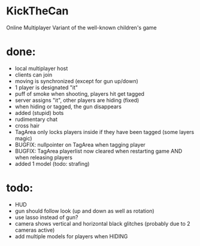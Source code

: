 # KickTheCan
Online Multiplayer Variant of the well-known children's game

# done:
- local multiplayer host
- clients can join
- moving is synchronized (except for gun up/down)
- 1 player is designated "it"
- puff of smoke when shooting, players hit get tagged
- server assigns "it", other players are hiding (fixed)
- when hiding or tagged, the gun disappears
- added (stupid) bots
- rudimentary chat
- cross hair
- TagArea only locks players inside if they have been tagged (some layers magic)
- BUGFIX: nullpointer on TagArea when tagging player
- BUGFIX: TagArea playerlist now cleared when restarting game AND when releasing players
- added 1  model (todo: strafing)

# todo:
- HUD
- gun should follow look (up and down as well as rotation)
- use lasso instead of gun?
- camera shows vertical and horizontal black glitches (probably due to 2 cameras active)
- add multiple models for players when HIDING